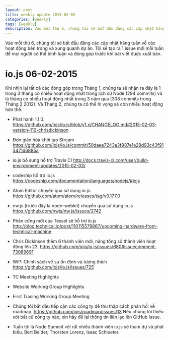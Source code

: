 ```yaml
---
layout: post
title: weekly update 2015-02-06
categories: [weekly]
tags: [weekly]
description: Vào mỗi thứ 6, chúng tôi sẽ bắt đầu đăng các cập nhật hàng tuần về các hoạt động bên trong và xung quanh dự án. Tôi sẽ tạo ra 1 issue mới mỗi tuần để mọi người có thể bình luận và đóng góp trước khi bài viết được xuất bản.
---
```


Vào mỗi thứ 6, chúng tôi sẽ bắt đầu đăng các cập nhật hàng tuần về các hoạt động bên trong và xung quanh dự án. Tôi sẽ tạo ra 1 issue mới mỗi tuần để mọi người có thể bình luận và đóng góp trước khi bài viết được xuất bản.

# io.js 06-02-2015

Khi nhìn lại tất cả các đóng góp trong Tháng 1, chúng ta sẽ nhận ra đây là 1 trong 3 tháng có nhiều hoạt động nhất trong lịch sử Node (294 commits) và là tháng có nhiều hoạt động nhất trong 3 năm qua (308 commits trong Tháng 2 2012). Và Tháng 2, chúng ta có thể hi vọng sẽ còn nhiều hoạt động hơn thế.

* Phát hành 1.1.0. https://github.com/iojs/io.js/blob/v1.x/CHANGELOG.md#2015-02-03-version-110-chrisdickinson

* Đơn giản hóa khởi tạo Stream https://github.com/iojs/io.js/commit/50daee7243a3f987e1a28d93c43f913471d6885a

* io.js bổ sung hỗ trợ Travis CI http://docs.travis-ci.com/user/build-environment-updates/2015-02-03/

* codeship hỗ trợ io.js https://codeship.com/documentation/languages/nodejs/#iojs

* Atom Editor chuyển qua sử dụng io.js. https://github.com/atom/atom/releases/tag/v0.177.0

* nw.js (trước đây là node-webkit) chuyển qua sử dụng io.js https://github.com/nwjs/nw.js/issues/2742

* Phần cứng mới của Tessel sẽ hỗ trợ io.js http://blog.technical.io/post/110115579867/upcoming-hardware-from-technical-machine

* Chris Dickinson thêm 6 thành viên mới, nâng tổng số thành viên hoạt động lên 23. https://github.com/iojs/io.js/issues/680#issuecomment-73089691

* WIP: Chính sách về sự ổn định và tương thích https://github.com/iojs/io.js/issues/725

* TC Meeting Highlights

* Website Working Group Highlights

* First Tracing Working Group Meeting

* Chúng tôi bắt đầu tiếp cận các công ty để thu thập cách phản hồi về roadmap. https://github.com/iojs/roadmap/issues/13 Nếu chúng tôi thiếu xót bất cứ công ty nào, xin hãy để lại thông tin liên lạc lên GitHub Issue.

* Tuần tới là Node Summit với rất nhiều thành viên io.js sẽ tham dự và phát biểu. Bert Belder, Thorsten Lorenz, Isaac Schlueter.